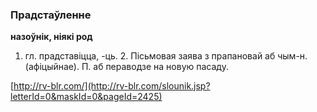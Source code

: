 ### Прадстаўленне
**назоўнік, ніякі род**

1. гл. прадставіцца, -ць. 2. Пісьмовая заява з прапановай аб чым-н. (афіцыйнае). П. аб пераводзе на новую пасаду.

<a rel="author">[http://rv-blr.com/](http://rv-blr.com/slounik.jsp?letterId=0&maskId=0&pageId=2425)</a>
